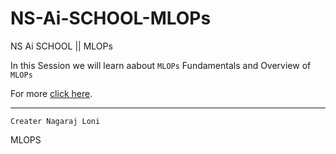 # NS-Ai-SCHOOL-MLOPs
NS Ai SCHOOL || MLOPs

In this Session we will learn aabout `MLOPs` Fundamentals and Overview of `MLOPs`

For more [click here](https://www.youtube.com/watch?v=jpU8F0M5axo&list=PLmQAMKHKeLZ9iaLWBULDE_hiPtOiHiDz0&index=2).

--------------------------------
````````````````````````````````````
Creater Nagaraj Loni
````````````````````````````````````

MLOPS

